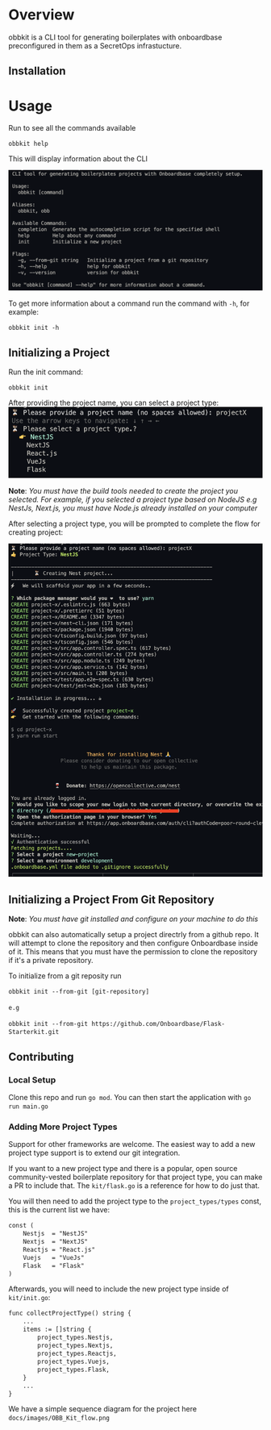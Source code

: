 # Overview
obbkit is a CLI tool for generating boilerplates with onboardbase preconfigured in them as a SecretOps infrastucture.

## Installation

# Usage
Run to see all the commands available
```
obbkit help
```

This will display information about the CLI

![alt obb help](./docs/images/obbkit_help.png)

To get more information about a command run the command with `-h`, for example:
```
obbkit init -h
```

## Initializing a Project
Run the init command:
```
obbkit init
```
After providing the project name, you can select a project type:
![alt Init](./docs/images/obb_init.png)

**Note**: *You must have the build tools needed to create the project you selected. For example, if you selected a project type based on NodeJS e.g NestJs, Next.js, you must have Node.js already installed on your computer*

After selecting a project type, you will be prompted to complete the flow for creating project:

![alt Init](./docs/images/init_project.png)

## Initializing a Project From Git Repository
**Note**: *You must have git installed and configure on your machine to do this*

obbkit can also automatically setup a project directrly from a github repo. It will attempt to clone the repository and then configure Onboardbase inside of it. This means that you must have the permission to clone the repository if it's a private repository.

To initialize from a git reposity run
```
obbkit init --from-git [git-repository]

e.g

obbkit init --from-git https://github.com/Onboardbase/Flask-Starterkit.git
```

## Contributing

### Local Setup
Clone this repo and run `go mod`. You can then start the application with `go run main.go`

### Adding More Project Types

Support for other frameworks are welcome. The easiest way to add a new project type support is to extend our git integration.

If you want to a new project type and there is a popular, open source community-vested boilerplate repository for that project type, you can make a PR to include that. The `kit/flask.go` is a reference for how to do just that.

You will then need to add the project type to the `project_types/types` const, this is the current list we have:
```
const (
	Nestjs  = "NestJS"
	Nextjs  = "NextJS"
	Reactjs = "React.js"
	Vuejs   = "VueJs"
	Flask   = "Flask"
)
```

Afterwards, you will need to include the new project type inside of `kit/init.go`:
```
func collectProjectType() string {
    ...
	items := []string {
		project_types.Nestjs,
		project_types.Nextjs,
		project_types.Reactjs,
		project_types.Vuejs,
		project_types.Flask,
	}
    ...
}

```

We have a simple sequence diagram for the project here `docs/images/OBB_Kit_flow.png`